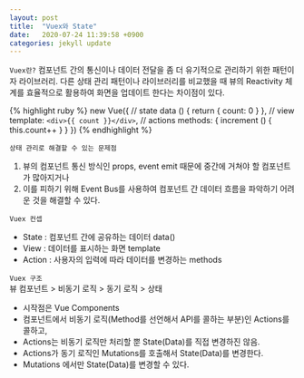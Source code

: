 ```yaml
---
layout: post
title:  "Vuex와 State"
date:   2020-07-24 11:39:58 +0900
categories: jekyll update
---
```


`Vuex란?`
컴포넌트 간의 통신이나 데이터 전달을 좀 더 유기적으로 관리하기 위한 패턴이자 라이브러리.
다른 상태 관리 패턴이나 라이브러리를 비교했을 때 뷰의 Reactivity 체계를 효율적으로 활용하여 화면을 업데이트 한다는 차이점이 있다.

{% highlight ruby %}
new Vue({
  // state
  data () {
    return {
      count: 0
    }
  },
  // view
  template: `
    <div>{{ count }}</div>
  `,
  // actions
  methods: {
    increment () {
      this.count++
    }
  }
})
{% endhighlight %}

`상태 관리로 해결할 수 있는 문제점`
1. 뷰의 컴포넌트 통신 방식인 props, event emit 때문에 중간에 거쳐야 할 컴포넌트가 많아지거나 
2. 이를 피하기 위해 Event Bus를 사용하여 컴포넌트 간 데이터 흐름을 파악하기 어려운 것을 해결할 수 있다.

`Vuex 컨셉`
- State : 컴포넌트 간에 공유하는 데이터 data()
- View : 데이터를 표시하는 화면 template
- Action : 사용자의 입력에 따라 데이터를 변경하는 methods

`Vuex 구조`  
뷰 컴포넌트 > 비동기 로직 > 동기 로직 > 상태 
- 시작점은 Vue Components 
- 컴포넌트에서 비동기 로직(Method를 선언해서 API를 콜하는 부분)인 Actions를 콜하고,
- Actions는 비동기 로직만 처리할 뿐 State(Data)를 직접 변경하진 않음.
- Actions가 동기 로직인 Mutations를 호출해서 State(Data)를 변경한다.
- Mutations 에서만 State(Data)를 변경할 수 있다. 


